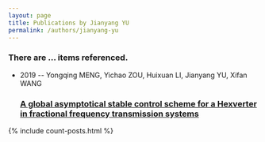 ```yaml
---
layout: page
title: Publications by Jianyang YU
permalink: /authors/jianyang-yu
---
```


<h3 id="number-posts">There are ... items referenced.</h3>
<ul class="post-list">
<li><span class='post-meta'>2019 -- Yongqing MENG, Yichao ZOU, Huixuan LI, Jianyang YU, Xifan WANG</span><h3><a class='post-link' href="{{ site.baseurl }}/a-global-asymptotical-stable-control-scheme-for-a-hexverter-in-fractional-frequency-transmission-systems">A global asymptotical stable control scheme for a Hexverter in fractional frequency transmission systems</a></h3></li>

</ul>
{% include count-posts.html %}
